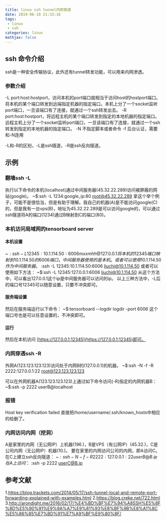 ```yaml
---
title: linux ssh tunnel内网穿透
date: 2019-06-10 21:33:16
tags:
 - linux
 - ssh
categories: linux
mathjax: false
---
```


## ssh 命令介绍
ssh是一种安全传输协议，此外还有tunnel转发功能，可以用来内网渗透。
### 参数介绍
-L port:host:hostport，访问本机的port端口就相当于访问host的hostport端口。
将本机的某个端口转发到远端指定机器的指定端口。本机上分了一个socket监听port端口，一旦该端口有了连接，就通过一个ssh转发出去。
-R port:host:hostport，将远程主机的某个端口转发到指定的本地机器的指定端口。远程主机上分了一个socket监听port端口，一旦该端口有了连接，就通过一个ssh转发到指定的本地机器的指定端口。
-N 不指定脚本或者命令
-f 后台认证，需要和-N连用

-L和-R的区别，-L是ssh隧道，-R是ssh反向隧道。

## 示例
### 翻墙ssh -L
执行以下命令的本机(localhost)通过中间服务器(45.32.22.289)访问被屏蔽的网站(google)。
~$:ssh -L 1234:google_ip:80 root@45.32.22.289
拿这个举个例子，可能不是很恰当，但是有助于理解。我自己的机器(A)是不能访问google(C)的，但是我有一台vps(B)，地址为45.32.22.289是可以访问google的，可以通过ssh隧道将A的端口(1234)通过B映射到C的端口(80)。

### 本机访问局域网的tensorboard server
#### 本机设置
~$:ssh -L 12345:10.1.114.50:6006 mxxmhh@127.0.0.1
将本机的12345端口映射到10.1.114.50的6006端口，中间服务器使用的是本机。
或者可以使用10.1.114.50作为中间服务器。
~$:ssh -L 12345:10.1.114.50:6006 liuchi@10.1.114.50
或者可以使用如下方法：
~$:ssh -L 12345:127.0.0.1:6006 liuchi@10.1.114.50
从这个方法中，可以看出127.0.0.1这个ip是中间服务器可以访问的ip。
以上三种方法中，-L后的端口号12345可以随意设置，只要不冲突即可。

#### 服务端设置
然后在服务端运行以下命令：
~$:tensorboard --logdir logdir -port 6006
这个端口号也是可以任意设置的，不冲突即可。

#### 运行
然后在本机访问
[https://127.0.0.1:12345](https://127.0.0.1:12345)即可。

### 内网穿透ssh -R
外网A(123.123.123.123)访问处于内网B的(127.0.0.1)的机器。
~$:ssh -N -f -R 2222:127.0.0.1:22 root@123.123.123.123

可以在外网机器A(123.123.123.123)上通过如下命令访问(-R)指定的内网机器B：
~$:ssh -p 2222 userB@localhost
### 报错
Host key verification failed
直接把/home/username/.ssh/known_hosts中相应的给删了。

### 内网访问内网（挖洞）
A是家里的内网（无公网IP）上机器(196.)，B是VPS（有公网IP）(45.32.)，C是公司内网（无公网IP）机器(10.)。
要在家里的内网访问公司的内网，即A访问C。在C上建立ssh反向隧道：
~$:ssh -N -f -R 2222:127.0.0.1:22 userB@B.ip
在A上访问：
~$:ssh -p  2222 userC@B.ip

## 参考文献
1.https://blog.trackets.com/2014/05/17/ssh-tunnel-local-and-remote-port-forwarding-explained-with-examples.html
2.https://blog.creke.net/722.html
3.http://arondight.me/2016/02/17/%E4%BD%BF%E7%94%A8SSH%E5%8F%8D%E5%90%91%E9%9A%A7%E9%81%93%E8%BF%9B%E8%A1%8C%E5%86%85%E7%BD%91%E7%A9%BF%E9%80%8F/
